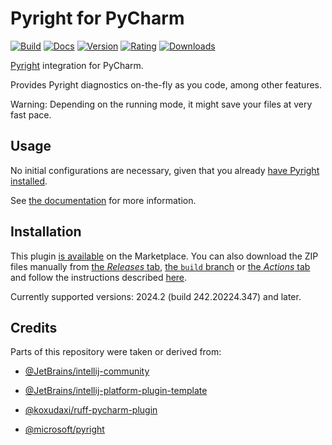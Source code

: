 # Pyright for PyCharm

[![Build](https://github.com/InSyncWithFoo/pyright-for-pycharm/actions/workflows/build.yaml/badge.svg)][4]
[![Docs](https://github.com/InSyncWithFoo/pyright-for-pycharm/actions/workflows/docs.yaml/badge.svg)][5]
[![Version](https://img.shields.io/jetbrains/plugin/v/24145)][6]
[![Rating](https://img.shields.io/jetbrains/plugin/r/rating/24145)][7]
[![Downloads](https://img.shields.io/jetbrains/plugin/d/24145)][8]

<!-- Plugin description -->
[Pyright][1] integration for PyCharm.

Provides Pyright diagnostics on-the-fly as you code, among other features.

Warning: Depending on the running mode,
it might save your files at very fast pace.


## Usage

No initial configurations are necessary,
given that you already [have Pyright installed][2].

See [the documentation][3] for more information.


  [1]: https://github.com/microsoft/pyright
  [2]: https://insyncwithfoo.github.io/pyright-for-pycharm/how-to/#how-to-install-the-pyright-executables
  [3]: https://insyncwithfoo.github.io/pyright-for-pycharm/
<!-- Plugin description end -->


## Installation

This plugin [is available][8] on the Marketplace.
You can also download the ZIP files manually from [the <i>Releases</i> tab][9],
[the `build` branch][10] or [the <i>Actions</i> tab][11]
and follow the instructions described [here][12].

Currently supported versions:
2024.2 (build 242.20224.347) and later.


## Credits

Parts of this repository were taken or derived from:

* [@JetBrains/intellij-community][13]
* [@JetBrains/intellij-platform-plugin-template][14]
* [@koxudaxi/ruff-pycharm-plugin][15]
* [@microsoft/pyright][1]


  [4]: https://github.com/InSyncWithFoo/pyright-for-pycharm/actions/workflows/build.yaml
  [5]: https://insyncwithfoo.github.io/pyright-for-pycharm
  [6]: https://plugins.jetbrains.com/plugin/24145/versions
  [7]: https://plugins.jetbrains.com/plugin/24145/reviews
  [8]: https://plugins.jetbrains.com/plugin/24145
  [9]: https://github.com/InSyncWithFoo/pyright-for-pycharm/releases
  [10]: https://github.com/InSyncWithFoo/pyright-for-pycharm/tree/build
  [11]: https://github.com/InSyncWithFoo/pyright-for-pycharm/actions/workflows/build.yaml
  [12]: https://www.jetbrains.com/help/pycharm/managing-plugins.html#install_plugin_from_disk
  [13]: https://github.com/JetBrains/intellij-community
  [14]: https://github.com/JetBrains/intellij-platform-plugin-template
  [15]: https://github.com/koxudaxi/ruff-pycharm-plugin
